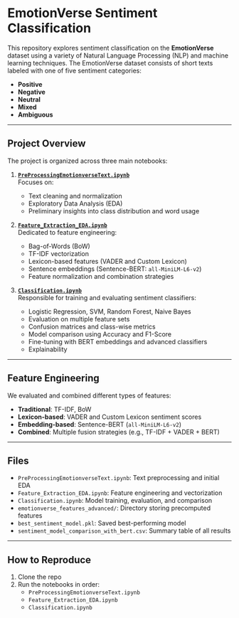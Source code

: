# EmotionVerse Sentiment Classification

This repository explores sentiment classification on the **EmotionVerse** dataset using a variety of Natural Language Processing (NLP) and machine learning techniques. The EmotionVerse dataset consists of short texts labeled with one of five sentiment categories:

- **Positive**
- **Negative**
- **Neutral**
- **Mixed**
- **Ambiguous**

---

##  Project Overview

The project is organized across three main notebooks:

1. **[`PreProcessingEmotionverseText.ipynb`](https://github.com/RafaParkoureiro/Emotionverse/blob/main/PreProcessingEmotionverseText.ipynb)**  
   Focuses on:
   - Text cleaning and normalization
   - Exploratory Data Analysis (EDA)
   - Preliminary insights into class distribution and word usage

2. **[`Feature_Extraction_EDA.ipynb`](https://github.com/RafaParkoureiro/Emotionverse/blob/main/Feature_Extraction_EDA.ipynb)**  
   Dedicated to feature engineering:
   - Bag-of-Words (BoW)
   - TF-IDF vectorization
   - Lexicon-based features (VADER and Custom Lexicon)
   - Sentence embeddings (Sentence-BERT: `all-MiniLM-L6-v2`)
   - Feature normalization and combination strategies

3. **[`Classification.ipynb`](https://github.com/RafaParkoureiro/Emotionverse/blob/main/Classification.ipynb)**  
   Responsible for training and evaluating sentiment classifiers:
   - Logistic Regression, SVM, Random Forest, Naive Bayes
   - Evaluation on multiple feature sets
   - Confusion matrices and class-wise metrics
   - Model comparison using Accuracy and F1-Score
   - Fine-tuning with BERT embeddings and advanced classifiers
   - Explainability 

---

##  Feature Engineering

We evaluated and combined different types of features:

- **Traditional**: TF-IDF, BoW
- **Lexicon-based**: VADER and Custom Lexicon sentiment scores
- **Embedding-based**: Sentence-BERT (`all-MiniLM-L6-v2`)
- **Combined**: Multiple fusion strategies (e.g., TF-IDF + VADER + BERT)

---

##  Files

- `PreProcessingEmotionverseText.ipynb`: Text preprocessing and initial EDA
- `Feature_Extraction_EDA.ipynb`: Feature engineering and vectorization
- `Classification.ipynb`: Model training, evaluation, and comparison
- `emotionverse_features_advanced/`: Directory storing precomputed features
- `best_sentiment_model.pkl`: Saved best-performing model
- `sentiment_model_comparison_with_bert.csv`: Summary table of all results

---

##  How to Reproduce

1. Clone the repo
2. Run the notebooks in order:
   - `PreProcessingEmotionverseText.ipynb`
   - `Feature_Extraction_EDA.ipynb`
   - `Classification.ipynb`

